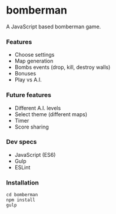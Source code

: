 # bomberman

A JavaScript based bomberman game.

### Features

* Choose settings
* Map generation
* Bombs events (drop, kill, destroy walls)
* Bonuses
* Play vs A.I.

### Future features

* Different A.I. levels
* Select theme (different maps)
* Timer
* Score sharing

### Dev specs

* JavaScript (ES6)
* Gulp
* ESLint

### Installation

```Shell
cd bomberman
npm install
gulp
```

